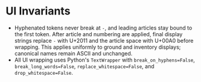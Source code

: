 # UI Invariants

- Hyphenated tokens never break at `-`, and leading articles stay bound to the
  first token. After article and numbering are applied, final display strings
  replace `-` with U+2011 and the article space with U+00A0 before wrapping.
  This applies uniformly to ground and inventory displays; canonical names
  remain ASCII and unchanged.
- All UI wrapping uses Python's `TextWrapper` with `break_on_hyphens=False`,
  `break_long_words=False`, `replace_whitespace=False`, and
  `drop_whitespace=False`.

